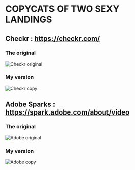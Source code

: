 # COPYCATS OF TWO SEXY LANDINGS
## Checkr : https://checkr.com/
### The original

![Checkr original](https://nsa39.casimages.com/img/2018/08/05/18080508285372107.png)
### My version

![Checkr copy](https://nsa39.casimages.com/img/2018/08/05/180805083120314508.png)

## Adobe Sparks : https://spark.adobe.com/about/video
### The original

![Adobe original](https://nsa39.casimages.com/img/2018/08/05/180805082852804772.png)
### My version
![Adobe copy](https://nsa39.casimages.com/img/2018/08/05/180805082853911417.png)

